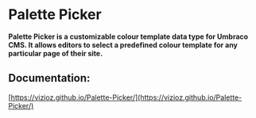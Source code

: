 ﻿# Palette Picker
 
 **Palette Picker is a customizable colour template data type for Umbraco CMS. It allows editors to select a predefined colour template for any particular page of their site.**

## Documentation:
[https://vizioz.github.io/Palette-Picker/](https://vizioz.github.io/Palette-Picker/)
